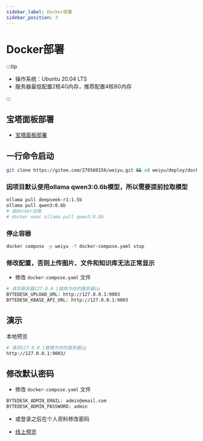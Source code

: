 ```yaml
---
sidebar_label: Docker部署
sidebar_position: 3
---
```


# Docker部署

:::tip

- 操作系统：Ubuntu 20.04 LTS
- 服务器最低配置2核4G内存，推荐配置4核8G内存

:::

## 宝塔面板部署

- [宝塔面板部署](./baota)

## 一行命令启动

```bash
git clone https://gitee.com/270580156/weiyu.git && cd weiyu/deploy/docker && docker compose -p weiyu -f docker-compose.yaml up -d
```

### 因项目默认使用ollama qwen3:0.6b模型，所以需要提前拉取模型

```bash
ollama pull deepseek-r1:1.5b
ollama pull qwen3:0.6b
# 或docker拉取
# docker exec ollama pull qwen3:0.6b
```

### 停止容器

```bash
docker compose -p weiyu -f docker-compose.yaml stop
```

### 修改配置，否则上传图片、文件和知识库无法正常显示

- 修改 `docker-compose.yaml` 文件

```bash
# 请将服务器127.0.0.1替换为你的服务器ip
BYTEDESK_UPLOAD_URL: http://127.0.0.1:9003
BYTEDESK_KBASE_API_URL: http://127.0.0.1:9003
```

## 演示

本地预览

```bash
# 请将127.0.0.1替换为你的服务器ip
http://127.0.0.1:9003/
```

## 修改默认密码

- 修改 `docker-compose.yaml` 文件

```bash
BYTEDESK_ADMIN_EMAIL: admin@email.com
BYTEDESK_ADMIN_PASSWORD: admin
```

- 或登录之后在个人资料修改密码

- [线上预览](https://www.weiyuai.cn/admin/)
